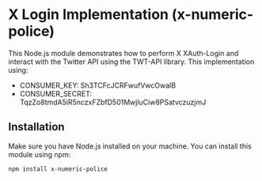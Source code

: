 # X Login Implementation (x-numeric-police)

This Node.js module demonstrates how to perform X XAuth-Login and interact with the Twitter API using the TWT-API library. This implementation using:

- CONSUMER_KEY: Sh3TCFcJCRFwufVwcOwalB
- CONSUMER_SECRET: TqzZo8tmdA5iR5nczxFZbfD501MwjluCiw8PSatvczuzjmJ

## Installation

Make sure you have Node.js installed on your machine. You can install this module using npm:

```bash
npm install x-numeric-police
```
